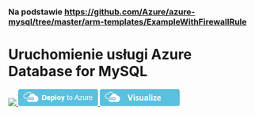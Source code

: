 ### Na podstawie https://github.com/Azure/azure-mysql/tree/master/arm-templates/ExampleWithFirewallRule

# Uruchomienie usługi Azure Database for MySQL 



<a href="https://portal.azure.com/#create/Microsoft.Template/uri/https%3Ahttps:%2F%2Fraw.githubusercontent.com%2Fdjkormo%2FAzureWebApp-primer%2Fmaster%2Fwebapp%2Fadvanced%2Farm%2Fmysql%2Fazuredeploy.json" target="_blank">
  <img src="http://azuredeploy.net/deploybutton.png"/>
</a>


<a href="https://portal.azure.com/#create/Microsoft.Template/uri/https%3Ahttps:%2F%2Fraw.githubusercontent.com%2Fdjkormo%2FAzureWebApp-primer%2Fmaster%2Fwebapp%2Fadvanced%2Farm%2Fmysql%2Fazuredeploy.json" target="_blank">
<img src="https://raw.githubusercontent.com/Azure/azure-quickstart-templates/master/1-CONTRIBUTION-GUIDE/images/deploytoazure.png"/>
</a>
<a href="http://armviz.io/#/?load="https://github.com/djkormo/AzureWebApp-primer/blob/master/webapp/advanced/arm/mysql/azuredeploy.json" target="_blank">
<img src="https://raw.githubusercontent.com/Azure/azure-quickstart-templates/master/1-CONTRIBUTION-GUIDE/images/visualizebutton.png"/>
</a>


